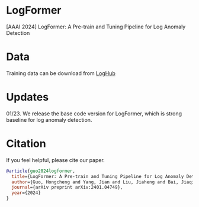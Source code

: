 # LogFormer
[AAAI 2024] LogFormer: A Pre-train and Tuning Pipeline for Log Anomaly Detection

# Data
Training data can be download from [LogHub](https://github.com/logpai/loghub)


# Updates
01/23. We release the base code version for LogFormer, which is strong baseline for log anomaly detection.



# Citation
If you feel helpful, please cite our paper.

```bibtex
@article{guo2024logformer,
  title={LogFormer: A Pre-train and Tuning Pipeline for Log Anomaly Detection},
  author={Guo, Hongcheng and Yang, Jian and Liu, Jiaheng and Bai, Jiaqi and Wang, Boyang and Li, Zhoujun and Zheng, Tieqiao and Zhang, Bo and Tian, Qi and others},
  journal={arXiv preprint arXiv:2401.04749},
  year={2024}
}
```

